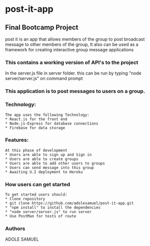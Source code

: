 # post-it-app
## Final Bootcamp Project
post it is an app that allows members of the group to post  broadcast message to other members of the group, It also can be used as a framework for creating interactive group message applications
### This contains a working version of API's to the project
 In the server.js file in server folder.
 this can be run by typing "node server/server.js" on command prompt
### This application is  to post messages to users on a group.
### Technology:
    The app uses the following Technology:
    * React.js for the front end
    * Node.js-Express for database connections
    * Firebase for data storage
### Features:
    At this phase of development
    * Users are able to sign up and Sign in
    * Users are able to create groups
    * Users are able to add other users to groups
    * Users can send message into this group
    * Awaiting U.I deployment to Heroku
### How users can get started
    To get started users should:
    * Clone repository
    * git clone https://github.com/adolesamuel/post-it-app.git
    * "npm install" to install the dependencies
    * "node server/server.js" to run server
    * Use PostMan for tests of route
### Authors
ADOLE SAMUEL


